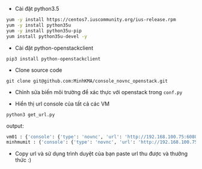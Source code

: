 
- Cài đặt python3.5

```sh
yum -y install https://centos7.iuscommunity.org/ius-release.rpm
yum -y install python35u
yum -y install python35u-pip
yum install python35u-devel -y
```

- Cài đặt python-openstackclient

```pip3 install python-openstackclient```

- Clone source code 

```git clone git@github.com:MinhKMA/console_novnc_openstack.git```

- Chỉnh sửa biến môi trường để xác thực với openstack trong `conf.py`

- Hiển thị url console của tất cả các VM

```python3 get_url.py```

output:

```sh 
vm01 : {'console': {'type': 'novnc', 'url': 'http://192.168.100.75:6080/vnc_auto.html?token=58a7f011-5133-4ae0-8163-260b2a88b673'}}
minhmumit : {'console': {'type': 'novnc', 'url': 'http://192.168.100.75:6080/vnc_auto.html?token=501eb4b6-7d67-4fd7-ab5f-7a93b3274c7e'}}
```

- Copy url và sử dụng trình duyệt của bạn paste url thu được và thưởng thức :)  

